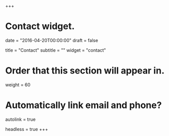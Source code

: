 +++
# Contact widget.

date = "2016-04-20T00:00:00"
draft = false

title = "Contact"
subtitle = ""
widget = "contact"

# Order that this section will appear in.
weight = 60

# Automatically link email and phone?
autolink = true

headless = true
+++

